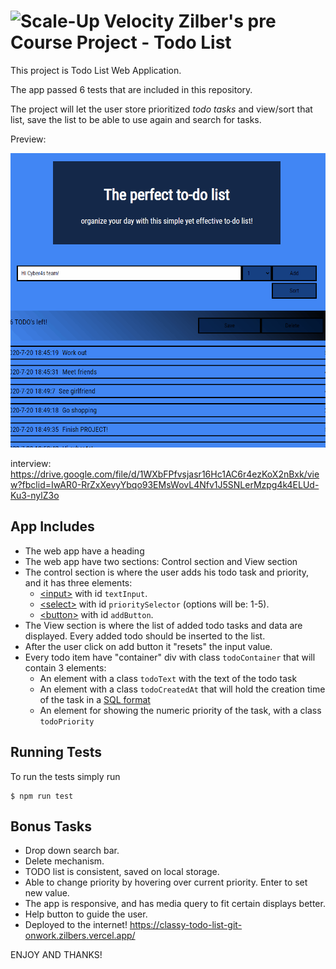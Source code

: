 # ![Scale-Up Velocity](./readme-files/logo-main.png)   Zilber's pre Course Project - Todo List
This project is Todo List Web Application.

The app passed 6 tests that are included in this repository.

The project will let the user store prioritized _todo tasks_ and view/sort that list, save the list to be able to use again and search for tasks.


Preview:

![Add todo task](./readme-files/projectsGif.gif)

interview:
https://drive.google.com/file/d/1WXbFPfvsjasr16Hc1AC6r4ezKoX2nBxk/view?fbclid=IwAR0-RrZxXevyYbqo93EMsWovL4Nfv1J5SNLerMzpg4k4ELUd-Ku3-nylZ3o



## App Includes
- The web app have a heading
- The web app have two sections: Control section and View section
- The control section is where the user adds his todo task and priority, and it has three elements:
  - [\<input\>](https://developer.mozilla.org/en-US/docs/Web/HTML/Element/input) with id `textInput`.
  - [\<select\>](https://developer.mozilla.org/en-US/docs/Web/HTML/Element/select) with id `prioritySelector` (options will be: 1-5).
  - [\<button\>](https://developer.mozilla.org/en-US/docs/Web/HTML/Element/button) with id `addButton`.
- The View section is where the list of added todo tasks and data are displayed. Every added todo should be inserted to the list.
- After the user click on add button it "resets" the input value.
- Every todo item have "container" div with class `todoContainer` that will contain 3 elements:
  - An element with a class `todoText` with the text of the todo task
  - An element with a class `todoCreatedAt` that will hold the creation time of the task in a [SQL format](https://www.w3schools.com/sql/sql_dates.asp#:~:text=SQL%20Date%20Data%20Types&text=DATE%20%2D%20format%20YYYY%2DMM%2D,YEAR%20%2D%20format%20YYYY%20or%20YY)
  - An element for showing the numeric priority of the task, with a class `todoPriority`




## Running Tests

To run the tests simply run
```
$ npm run test
```


## Bonus Tasks
- Drop down search bar.
- Delete mechanism.
- TODO list is consistent, saved on local storage.
- Able to change priority by hovering over current priority. Enter to set new value.
- The app is responsive, and has media query to fit certain displays better.
- Help button to guide the user. 
- Deployed to the internet! https://classy-todo-list-git-onwork.zilbers.vercel.app/


 ENJOY AND THANKS!